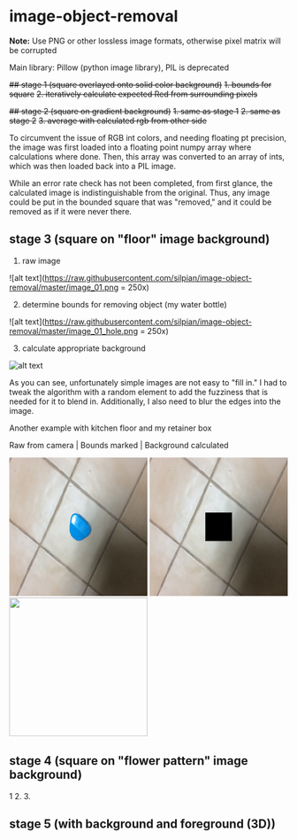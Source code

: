 # image-object-removal

**Note:** Use PNG or other lossless image formats, otherwise pixel matrix will be corrupted

Main library: Pillow (python image library), PIL is deprecated

~~## stage 1 (square overlayed onto solid color background)~~
~~1. bounds for square~~
~~2. iteratively calculate expected Red from surrounding pixels~~

~~## stage 2 (square on gradient background)~~
~~1. same as stage 1~~
~~2. same as stage 2~~
~~3. average with calculated rgb from other side~~

To circumvent the issue of RGB int colors, and needing floating pt precision, the image was first loaded into a floating point numpy array where calculations where done. Then, this array was converted to an array of ints, which was then loaded back into a PIL image.

While an error rate check has not been completed, from first glance, the calculated image is indistinguishable from the original. Thus, any image could be put in the bounded square that was "removed," and it could be removed as if it were never there.

## stage 3 (square on "floor" image background)
1. raw image

![alt text](https://raw.githubusercontent.com/silpian/image-object-removal/master/image_01.png = 250x)

2. determine bounds for removing object (my water bottle)

![alt text](https://raw.githubusercontent.com/silpian/image-object-removal/master/image_01_hole.png = 250x)

3. calculate appropriate background

![alt text](https://raw.githubusercontent.com/silpian/image-object-removal/master/image_01_hole_removed.png)

As you can see, unfortunately simple images are not easy to "fill in." I had to tweak the algorithm with a random element to add the fuzziness that is needed for it to blend in. Additionally, I also need to blur the edges into the image.

Another example with kitchen floor and my retainer box

Raw from camera | Bounds marked | Background calculated

<img src="https://raw.githubusercontent.com/silpian/image-object-removal/master/data/img/raw/floor_4.png" width="250" height = "250"/> <img src="https://raw.githubusercontent.com/silpian/image-object-removal/master/data/img/intermediate/floor_4_hole.png" width="250" height = "250"/> <img src="https://raw.githubusercontent.com/silpian/image-object-removal/master/data/img/calculated/floor_4_hole_removed_one_side.png" width="250" height = "250"/>

## stage 4 (square on "flower pattern" image background)
1
2.
3.

## stage 5 (with background and foreground (3D))
